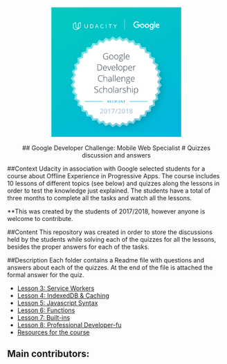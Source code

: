 <p align="center">
  <br>
  <img width="300" src="Google-Dev-EMEA-Badge.png" alt="Badge given to the chosen
  students">
  <br>
</p>

<p align="center">
## Google Developer Challenge: Mobile Web Specialist
# Quizzes discussion and answers
</p>

##Context
Udacity in association with Google selected students for a course about Offline Experience 
in Progressive Apps. The course includes 10 lessons of different topics (see below) and 
quizzes along the lessons in order to test the knowledge just explained. The students 
have a total of three months to complete all the tasks and watch all the lessons. 

**This was created by the students of 2017/2018, however anyone is welcome to contribute.

##Content
This repository was created in order to store the discussions held by the students while 
solving each of the quizzes for all the lessons, besides the proper answers for each 
of the tasks. 

##Description
Each folder contains a Readme file with questions and answers about each 
of the quizzes. At the end of the file is attached the formal answer for the quiz. 

* [Lesson 3: Service Workers](serviceWorker/README.md)
* [Lesson 4: IndexedDB & Caching](indexedDB/README.md)
* [Lesson 5: Javascript Syntax](javascriptSyntax/README.md)
* [Lesson 6: Functions](functions/README.md)
* [Lesson 7: Built-ins](built-ins/README.md)
* [Lesson 8: Professional Developer-fu](professional-developer-fu/README.md)
* [Resources for the course](https://github.com/DomanskaGrzyb/awesome-google-mobile-web-challenge-links-2017)

## Main contributors:

